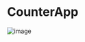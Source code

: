 # CounterApp
![image](https://user-images.githubusercontent.com/113137185/221432717-6af97a24-455b-44d9-987d-06b17f5d4415.png)
